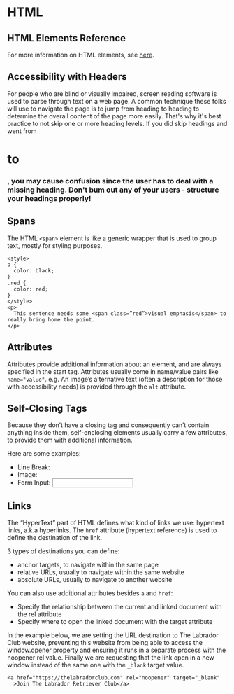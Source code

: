 # HTML

## HTML Elements Reference
For more information on HTML elements, see [here](https://developer.mozilla.org/en-US/docs/Web/HTML/Element).

## Accessibility with Headers
For people who are blind or visually impaired, screen reading software is used to parse through text on a web page. A common technique these folks will use to navigate the page is to jump from heading to heading to determine the overall content of the page more easily. That's why it's best practice to not skip one or more heading levels. If you did skip headings and went from <h1> to <h3>, you may cause confusion since the user has to deal with a missing heading. Don't bum out any of your users - structure your headings properly!

## Spans
The HTML `<span>` element is like a generic wrapper that is used to group text, mostly for styling purposes.
``` 
<style>
p {
  color: black;
}
.red {
  color: red;
}
</style>
<p>
  This sentence needs some <span class=”red”>visual emphasis</span> to really bring home the point.
</p>
```

## Attributes
Attributes provide additional information about an element, and are always specified in the start tag. Attributes usually come in name/value pairs like `name="value"`. e.g. An image’s alternative text (often a description for those with accessibility needs) is provided through the `alt` attribute.

## Self-Closing Tags
Because they don’t have a closing tag and consequently can’t contain anything inside them, self-enclosing elements usually carry a few attributes, to provide them with additional information.

Here are some examples:
* Line Break: <br /> 
* Image: <img />
* Form Input: <input />

## Links
The “HyperText” part of HTML defines what kind of links we use: hypertext links, a.k.a hyperlinks.
The `href` attribute (hypertext reference) is used to define the destination of the link.

3 types of destinations you can define:
* anchor targets, to navigate within the same page
* relative URLs, usually to navigate within the same website
* absolute URLs, usually to navigate to another website

You can also use additional attributes besides `a` and `href`:
* Specify the relationship between the current and linked document with the rel attribute
* Specify where to open the linked document with the target attribute

In the example below, we are setting the URL destination to The Labrador Club website, preventing this website from being able to access the window.opener property and ensuring it runs in a separate process with the noopener rel value. Finally we are requesting that the link open in a new window instead of the same one with the `_blank` target value.

```
<a href="https://thelabradorclub.com" rel="noopener" target="_blank"
  >Join The Labrador Retriever Club</a>
```

